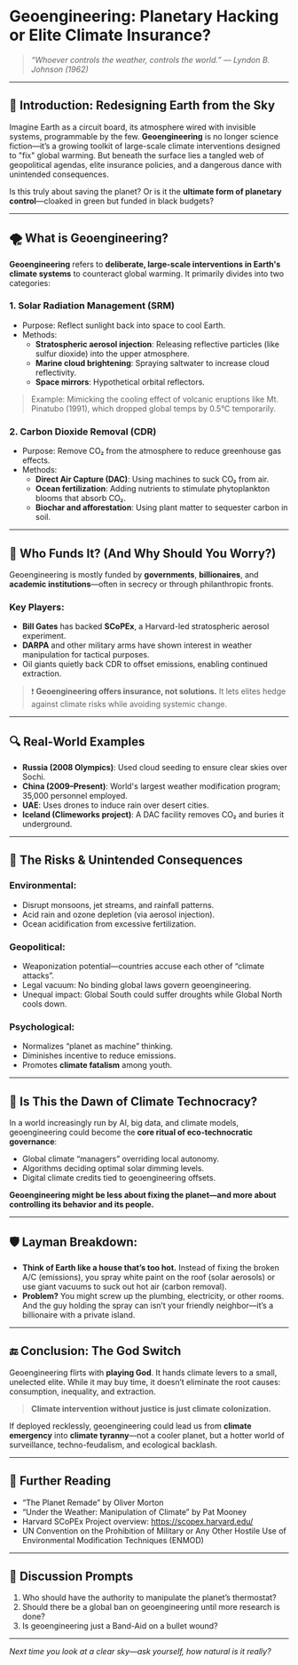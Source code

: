 # Geoengineering: Planetary Hacking or Elite Climate Insurance?

> *“Whoever controls the weather, controls the world.” — Lyndon B. Johnson (1962)*

---

## 🧠 Introduction: Redesigning Earth from the Sky

Imagine Earth as a circuit board, its atmosphere wired with invisible systems, programmable by the few. **Geoengineering** is no longer science fiction—it’s a growing toolkit of large-scale climate interventions designed to "fix" global warming. But beneath the surface lies a tangled web of geopolitical agendas, elite insurance policies, and a dangerous dance with unintended consequences.

Is this truly about saving the planet? Or is it the **ultimate form of planetary control**—cloaked in green but funded in black budgets?

---

## 🌪️ What is Geoengineering?

**Geoengineering** refers to **deliberate, large-scale interventions in Earth's climate systems** to counteract global warming. It primarily divides into two categories:

### 1. **Solar Radiation Management (SRM)**  
   - Purpose: Reflect sunlight back into space to cool Earth.
   - Methods:
     - **Stratospheric aerosol injection**: Releasing reflective particles (like sulfur dioxide) into the upper atmosphere.
     - **Marine cloud brightening**: Spraying saltwater to increase cloud reflectivity.
     - **Space mirrors**: Hypothetical orbital reflectors.

   > Example: Mimicking the cooling effect of volcanic eruptions like Mt. Pinatubo (1991), which dropped global temps by 0.5°C temporarily.

### 2. **Carbon Dioxide Removal (CDR)**
   - Purpose: Remove CO₂ from the atmosphere to reduce greenhouse gas effects.
   - Methods:
     - **Direct Air Capture (DAC)**: Using machines to suck CO₂ from air.
     - **Ocean fertilization**: Adding nutrients to stimulate phytoplankton blooms that absorb CO₂.
     - **Biochar and afforestation**: Using plant matter to sequester carbon in soil.

---

## 🏦 Who Funds It? (And Why Should You Worry?)

Geoengineering is mostly funded by **governments**, **billionaires**, and **academic institutions**—often in secrecy or through philanthropic fronts.

### Key Players:
- **Bill Gates** has backed **SCoPEx**, a Harvard-led stratospheric aerosol experiment.
- **DARPA** and other military arms have shown interest in weather manipulation for tactical purposes.
- Oil giants quietly back CDR to offset emissions, enabling continued extraction.

> ❗ **Geoengineering offers insurance, not solutions.** It lets elites hedge against climate risks while avoiding systemic change.

---

## 🔍 Real-World Examples

- **Russia (2008 Olympics)**: Used cloud seeding to ensure clear skies over Sochi.
- **China (2009–Present)**: World's largest weather modification program; 35,000 personnel employed.
- **UAE**: Uses drones to induce rain over desert cities.
- **Iceland (Climeworks project)**: A DAC facility removes CO₂ and buries it underground.

---

## 🧬 The Risks & Unintended Consequences

### Environmental:
- Disrupt monsoons, jet streams, and rainfall patterns.
- Acid rain and ozone depletion (via aerosol injection).
- Ocean acidification from excessive fertilization.

### Geopolitical:
- Weaponization potential—countries accuse each other of “climate attacks”.
- Legal vacuum: No binding global laws govern geoengineering.
- Unequal impact: Global South could suffer droughts while Global North cools down.

### Psychological:
- Normalizes “planet as machine” thinking.
- Diminishes incentive to reduce emissions.
- Promotes **climate fatalism** among youth.

---

## 🤖 Is This the Dawn of Climate Technocracy?

In a world increasingly run by AI, big data, and climate models, geoengineering could become the **core ritual of eco-technocratic governance**:

- Global climate “managers” overriding local autonomy.
- Algorithms deciding optimal solar dimming levels.
- Digital climate credits tied to geoengineering offsets.

**Geoengineering might be less about fixing the planet—and more about controlling its behavior and its people.**

---

## 🛡️ Layman Breakdown:

- **Think of Earth like a house that’s too hot.** Instead of fixing the broken A/C (emissions), you spray white paint on the roof (solar aerosols) or use giant vacuums to suck out hot air (carbon removal).
- **Problem?** You might screw up the plumbing, electricity, or other rooms. And the guy holding the spray can isn’t your friendly neighbor—it’s a billionaire with a private island.

---

## 🔚 Conclusion: The God Switch

Geoengineering flirts with **playing God**. It hands climate levers to a small, unelected elite. While it may buy time, it doesn’t eliminate the root causes: consumption, inequality, and extraction.

> **Climate intervention without justice is just climate colonization.**

If deployed recklessly, geoengineering could lead us from **climate emergency** into **climate tyranny**—not a cooler planet, but a hotter world of surveillance, techno-feudalism, and ecological backlash.

---

## 🧩 Further Reading

- “The Planet Remade” by Oliver Morton
- “Under the Weather: Manipulation of Climate” by Pat Mooney
- Harvard SCoPEx Project overview: https://scopex.harvard.edu/
- UN Convention on the Prohibition of Military or Any Other Hostile Use of Environmental Modification Techniques (ENMOD)

---

## 💬 Discussion Prompts

1. Who should have the authority to manipulate the planet’s thermostat?
2. Should there be a global ban on geoengineering until more research is done?
3. Is geoengineering just a Band-Aid on a bullet wound?

---

*Next time you look at a clear sky—ask yourself, how natural is it really?*

